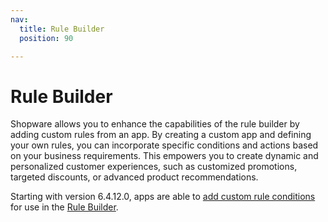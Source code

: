```yaml
---
nav:
  title: Rule Builder
  position: 90

---
```


# Rule Builder

Shopware allows you to enhance the capabilities of the rule builder by adding custom rules from an app. By creating a custom app and defining your own rules, you can incorporate specific conditions and actions based on your business requirements. This empowers you to create dynamic and personalized customer experiences, such as customized promotions, targeted discounts, or advanced product recommendations.		

Starting with version 6.4.12.0, apps are able to [add custom rule conditions](./add-custom-rule-conditions) for use in the [Rule Builder](../../../../concepts/framework/rules).
